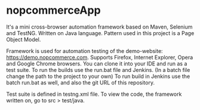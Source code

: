 # nopcommerceApp
It's a mini cross-browser automation framework based on Maven, Selenium and TestNG.
Written on Java language. Pattern used in this project is a Page Object Model.

Framework is used for automation testing of the demo-website: https://demo.nopcommerce.com.
Supports Firefox, Internet Explorer, Opera and Google Chrome browsers.
You can clone it into your IDE and run as a test suite. 
To run the builds use the run.bat file and Jenkins.
(In a batch file change the path to the project to your own)
To run build in Jenkins use the batch run.bat as well, and also the git URL of this repository.

Test suite  is defined in testng.xml file.
To view the code, the framework written on, go to src > test/java.
